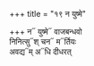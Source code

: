 +++
title = "१९ न युष्मे"

+++
न᳓ युष्मे᳓ वाजबन्धवो  
निनित्सु᳓श् चन᳓ म᳓र्तियः  
अवद्य᳓म् अ᳓धि दीधरत्